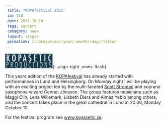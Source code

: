 ```yaml
---
 title: "KOPAfestival 2011"
 id: 118
 date: 2011-10-10
 tags: concert
 category: news
 layout: single
 permalink: /:categories/:year/:month/:day/:title/
---
```

![image-right](/assets/images/kopa/KopaseticProductions.gif){: .align-right .news-flash}

This years edition of the <a href="http://www.kopasetic.se">KOPAfestival</a> has already started with performances in Lund and Helsingborg. On Monday night I will be playing with an exciting project led by the multi-faceted <a href="http://www.scottstroman.com/">Scott Stroman</a> and soprano saxophone wizard Cennet Jönsson. The group features musicians such as Maggi Olin, Lena Willemark, Lisbeth Diers and Almaz Yebio among others, and the concert takes place in the great cathedral in Lund at 20.00, Monday October 10.
</p>
<p>
For the festival program see <a href="http://www.kopasetic.se">www.kopasetic.se</a>.

